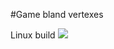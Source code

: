 #Game bland vertexes

Linux build <img src="https://travis-ci.org/vasilenko-alexander/Game_blend_triangle.svg?branch=master"/>
